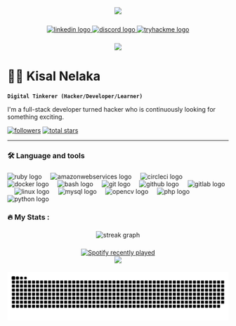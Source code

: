<div align="center">
  <img height="150" src="https://media.giphy.com/media/Rpl1sod1vCXK0L2SUN/giphy.gif"  />
</div>

###

<div align="center">
  <a href="https://www.linkedin.com/in/kisalnelaka/" target="_blank">
    <img src="https://img.shields.io/static/v1?message=LinkedIn&logo=linkedin&label=&color=0077B5&logoColor=white&labelColor=&style=for-the-badge" height="25" alt="linkedin logo"  />
  </a>
  <a href="https://www.discordapp.com/users/956114323774795816" target="_blank">
    <img src="https://img.shields.io/static/v1?message=Discord&logo=discord&label=&color=7289DA&logoColor=white&labelColor=&style=for-the-badge" height="25" alt="discord logo"  />
  </a>
  <a href="https://tryhackme.com/p/kisalnelaka6" target="_blank">
    <img src="https://img.shields.io/static/v1?message=TryHackMe&logo=tryhackme&label=&color=88cc14&logoColor=white&labelColor=&style=for-the-badge" height="25" alt="tryhackme logo"  />
  </a>
</div>

###

<div align="center">
  <img src="https://visitor-badge.laobi.icu/badge?page_id=kisalnelaka.kisalnelaka&"  />
</div>

###

# 🐱‍💻 Kisal Nelaka

**`Digital Tinkerer (Hacker/Developer/Learner)`**

I'm a full-stack developer turned hacker who is continuously looking for something exciting.

   <p align="left">
      <a href="https://github.com/kisalnelaka?tab=followers">
         <img alt="followers" title="Follow me on Github" src="https://custom-icon-badges.demolab.com/github/followers/kisalnelaka?color=236ad3&labelColor=1155ba&style=for-the-badge&logo=person-add&label=Follow&logoColor=white"/></a>
      <a href="https://github.com/kisalnelaka?tab=repositories&sort=stargazers">
         <img alt="total stars" title="Total stars on GitHub" src="https://custom-icon-badges.demolab.com/github/stars/kisalnelaka?color=55960c&style=for-the-badge&labelColor=488207&logo=star"/></a>
   </p>

---

<h3 align="left">🛠 Language and tools</h3>

###

<div align="left">
  <img src="https://cdn.jsdelivr.net/gh/devicons/devicon/icons/ruby/ruby-plain-wordmark.svg" height="40" alt="ruby logo"  />
  <img width="12" />
  <img src="https://cdn.jsdelivr.net/gh/devicons/devicon/icons/amazonwebservices/amazonwebservices-original.svg" height="40" alt="amazonwebservices logo"  />
  <img width="12" />
  <img src="https://cdn.jsdelivr.net/gh/devicons/devicon/icons/circleci/circleci-plain.svg" height="40" alt="circleci logo"  />
  <img width="12" />
  <img src="https://cdn.jsdelivr.net/gh/devicons/devicon/icons/docker/docker-plain-wordmark.svg" height="40" alt="docker logo"  />
  <img width="12" />
  <img src="https://cdn.jsdelivr.net/gh/devicons/devicon/icons/bash/bash-original.svg" height="40" alt="bash logo"  />
  <img width="12" />
  <img src="https://cdn.jsdelivr.net/gh/devicons/devicon/icons/git/git-original.svg" height="40" alt="git logo"  />
  <img width="12" />
  <img src="https://cdn.jsdelivr.net/gh/devicons/devicon/icons/github/github-original.svg" height="40" alt="github logo"  />
  <img width="12" />
  <img src="https://cdn.jsdelivr.net/gh/devicons/devicon/icons/gitlab/gitlab-original.svg" height="40" alt="gitlab logo"  />
  <img width="12" />
  <img src="https://cdn.jsdelivr.net/gh/devicons/devicon/icons/linux/linux-original.svg" height="40" alt="linux logo"  />
  <img width="12" />
  <img src="https://cdn.jsdelivr.net/gh/devicons/devicon/icons/mysql/mysql-original.svg" height="40" alt="mysql logo"  />
  <img width="12" />
  <img src="https://cdn.jsdelivr.net/gh/devicons/devicon/icons/opencv/opencv-original.svg" height="40" alt="opencv logo"  />
  <img width="12" />
  <img src="https://cdn.jsdelivr.net/gh/devicons/devicon/icons/php/php-original.svg" height="40" alt="php logo"  />
  <img width="12" />
  <img src="https://cdn.jsdelivr.net/gh/devicons/devicon/icons/python/python-original.svg" height="40" alt="python logo"  />
</div>

###

<h3 align="left">🔥   My Stats :</h3>

###

<div align="center">
  <img src="https://streak-stats.demolab.com?user=kisalnelaka&locale=en&mode=daily&theme=dark&hide_border=false&border_radius=5&order=3" height="220" alt="streak graph"  />
</div>

###

<div align="center">
  <a href="https://open.spotify.com/user/jf6cnrnlzyrfj546v4qh0nfkg">
    <img src="https://spotify-recently-played-readme.vercel.app/api?user=jf6cnrnlzyrfj546v4qh0nfkg&count=3" alt="Spotify recently played"  />
  </a>
</div>
  <div align="center">
 <img src="[[https://spotify-github-profile.vercel.app/api/view.svg?uid=jf6cnrnlzyrfj546v4qh0nfkg&redirect=true][https://spotify-github-profile.vercel.app/api/view.svg?uid=jf6cnrnlzyrfj546v4qh0nfkg&cover_image=true&theme=novatorem&show_offline=false&background_color=121212&interchange=false&bar_color=53b14f&bar_color_cover=true)]])"/>
  </div>


<div align="center">
  <br>
  <img alt="snake eating my contributions" src="https://raw.githubusercontent.com/salesp07/salesp07/output/github-contribution-grid-snake.svg" />
  
  <br/><br/><br/>
</div>

